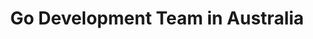 ---
title: Go Development Team in Australia
permalink: /landings/go-developer-australia
technology: Go
location: Australia
---